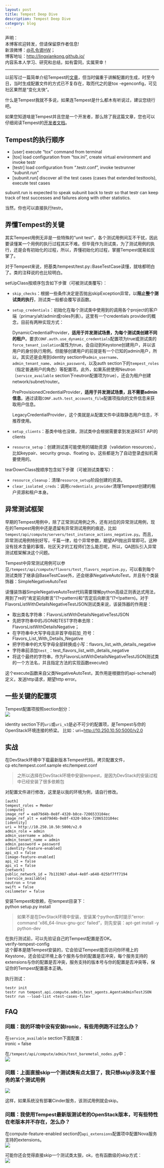 ```yaml
---
layout: post
title: Tempest Deep Dive
description: Tempest Deep Dive
category: blog
---
```


声明：  
本博客欢迎转发，但请保留原作者信息!  
新浪微博：[@孔令贤HW](http://weibo.com/lingxiankong)；   
博客地址：<http://lingxiankong.github.io/>  
内容系本人学习、研究和总结，如有雷同，实属荣幸！

---

以前写过一篇简单介绍Tempest的[文章](http://lingxiankong.github.io/blog/2014/03/12/tempest/)，但当时偏重于讲解配置的生成，时至今日，当时生成配置文件的方式已不复存在，取而代之的是tox -egenconfig，可见社区果然是“变化太快”。

什么是Tempest我就不多说，如果连Tempest是什么都木有听说过，建议您绕行吧。

如果您知道啥是Tempest并且您是一个开发者，那么除了我这篇文章，您也可以仔细阅读Tempest的[开发者文档](http://docs.openstack.org/developer/tempest/)。

## Tempest的执行顺序

* [user] execute “tox” command from terminal
* [tox] load configuration from “tox.ini”, create virtual environment and invoke testr
* [testr] load configuration from “.testr.conf”, invoke testrunner “subunit.run”
* [subunit.run] discover all the test cases (cases that extended testtools), execute test cases

subunit.run is expected to speak subunit back to testr so that testr can keep track of test successes and failures along with other statistics.

当然，你也可以直接执行testr。

## 弄懂Tempest的关键
其实Tempest用例无非是一些特殊的“unit test”，各个测试用例间互不干扰，因此要读懂某一个用例的执行过程其实不难。但毕竟作为测试类，为了测试用例的执行，还是会有初始化的过程，所以，弄懂初始化的过程，掌握Tempest就易如反掌了。

对于Tempest来说，把基类/tempest/test.py::BaseTestCase读懂，就啥都明白了。类的注释说的也比较明白。

setUpClass按顺序包含如下步骤（可被测试类覆写）：

- `skip_checks`：根据一些条件决定是否抛出skipException异常，以**阻止整个测试类的执行**，测试类一般都会覆写该函数。
- `setup_credentials`：初始化在每个测试类中使用到的调用各个project的客户端（primary/alt/admin或roles列表）。这里有一个credentials provider的概念，目前有两种实现方式：

	DynamicCredentialProvider，**适用于并发测试场景，为每个测试类创建不同的租户**。要求`CONF.auth.use_dynamic_credentials`配置项为true或测试类的`force_tenant_isolation`属性为true，会自动到Keystone创建用户，并以该用户的身份执行用例。但能够创建用户的前提是有一个已知的admin用户，所以，其实还是会用到identity section中`admin_username`、`admin_tenant_name`、`admin_password`，以及auth section下的`tempest_roles`（指定普通用户的角色）等配置项。此外，如果系统使用Neutron（`service_available` section下neutron配置项为true），还会为租户创建network/subnet/router。
	
	PreProvisionedCredentialProvider，**适用于并发测试场景，且不需要admin信息**。通过读取`CONF.auth.test_accounts_file`配置项指向的文件信息来获取用户信息。
	
	LegacyCredentialProvider，这个类就是从配置文件中读取静态用户信息，不推荐使用。

- `setup_clients`：基类中啥也没做，测试类中会根据需要拿到发送REST API的clients
- `resource_setup`：创建测试类可能使用的辅助资源（validation resources），比如keypair、security group、floating ip，这些都是为了自动登录虚拟机需要使用的。

tearDownClass按顺序包含如下步骤（可被测试类覆写）：

- `resource_cleanup`：清理`resource_setup`阶段创建的资源。
- `clear_isolated_creds`：调用`credentials_provider`清理Tempest创建的租户资源和租户本身。

## 异常测试框架
早期的Tempest用例中，除了正常测试用例之外，还有对应的异常测试用例，现在的Tempest用例中还是遗留有异常测试用例的痕迹，比如`tempest/api/compute/servers/test_instance_actions_negative.py`。而且，异常测试用例特别好写，千篇一律，给个异常参数，期望API抛出异常即可。这种没有技术含量的事情，社区天才的工程师们怎么能忍呢，所以，QA团队引入异常测试框架解决这个问题。

Tempest中异常测试用例可以参见`/tempest/api/compute/flavors/test_flavors_negative.py`，可以看到每个测试类除了继承自BaseTestCase外，还会继承NegativeAutoTest，并且有个类装饰器：SimpleNegativeAutoTest

读懂装饰器SimpleNegativeAutoTest代码需要理解python高级正则表达式用法，用到了re的“肯定前向断言”(?=pattern)和“否定后向断言”(?<!pattern)。对于FlavorsListWithDetailsNegativeTestJSON测试类来说，该装饰器的作用是：

* 取出类名字符串：FlavorsListWithDetailsNegativeTestJSON
* 先把字符串中的JSON和TEST字符串去除：FlavorsListWithDetailsNegative；
* 在字符串中大写字母且非首字母前加`_`符号：Flavors\_List\_With\_Details\_Negative
* 把字符串中的大写字母全部转换成小写：flavors\_list\_with\_details\_negative
* 字符串前添加`test_`：test\_flavors\_list\_with\_details\_negative
* 将这个最终的字符串，作为FlavorsListWithDetailsNegativeTestJSON测试类的一个方法名，并且指定方法的实现函数execute()

这个execute函数来自父类NegativeAutoTest，其作用是根据你的api-schena的定义，发送http请求，期望http error。

## 一些关键的配置项
Tempest配置项按照section划分：  
![](/images/2015-05-22-tempest-deep-dive/1.png)

identity section下的`uri`或`uri_v3`是必不可少的配置项，是Tempest与你的OpenStack环境连接的桥梁。
比如：uri=http://10.250.10.50:5000/v2.0

## 实战
在DevStack环境中下载最新版本Tempest代码，拷贝配置文件，  
cp etc/tempest.conf.sample etc/tempest.conf

> 之所以选择在DevStack环境中安装tempest，是因为DevStack的安装过程中已经安装了很多依赖包

对配置文件进行修改，这里是以我的环境为例，请自行修改。

	[auth]
	tempest_roles = Member
	[compute]
	image_ref = ea079d4b-0e8f-4320-b8ce-7206533104ec
	image_ref_alt = ea079d4b-0e8f-4320-b8ce-7206533104ec
	[identity]
	uri = http://10.250.10.50:5000/v2.0
	admin_role = admin
	admin_username = admin
	admin_tenant_name = admin
	admin_password = password
	[identity-feature-enabled]
	api_v3 = false
	[image-feature-enabled]
	api_v2 = false
	api_v1 = false
	[network]
	public_network_id = 7b131987-a0a4-4e8f-a648-025bf7ff7194
	[service_available]
	neutron = true
	swift = false
	ceilometer = false

安装Tempest和依赖，在tempest目录下：  
python setup.py install

> 如果不是在DevStack环境中安装，安装某个python库时提示“error: command 'x86_64-linux-gnu-gcc' failed”，则先安装：apt-get install -y python-dev

在执行测试前，可以先验证自己的Tempest配置是否OK。  
verify-tempest-config  
这个脚本是随Tempest安装的，它会验证Tempest能否访问你环境上的Keystone，还会验证环境上各个服务与你的配置是否冲突，每个服务支持的extensions与你的配置是否冲突，服务支持的版本号与你的配置是否冲突等，保证你的Tempest配置基本正确。

执行测试：  

	testr init  
	testr run tempest.api.compute.admin.test_agents.AgentsAdminTestJSON  
	testr run --load-list <test-cases-file>

## FAQ

### 问题：我的环境中没有安装Ironic，有些用例跑不过怎么办？
在`service_available` section下面配置：  
ironic = false

在`/tempest/api/compute/admin/test_baremetal_nodes.py`中：  
![](/images/2015-05-22-tempest-deep-dive/2.png)

### 问题：上面直接skip一个测试类有点太狠了，我只想skip涉及某个服务的某个测试用例
![](/images/2015-05-22-tempest-deep-dive/3.png)
  
这样，如果系统没有部署Cinder服务，该测试用例就会skip。

### 问题：我使用Tempest最新版测试老的OpenStack版本，可有些特性在老版本并不存在，怎么办？
在compute-feature-enabled section的`api_extensions`配置项中配置Nova服务支持的extensions。  
![](/images/2015-05-22-tempest-deep-dive/4.png)

可能你还会觉得直接skip一个测试类太狠，ok，也有函数级的skip方式：  
![](/images/2015-05-22-tempest-deep-dive/5.png)
